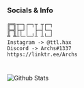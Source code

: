 ### Socials & Info
```
╔═╗┬─┐┌─┐┬ ┬┌─┐
╠═╣├┬┘│  ├─┤└─┐
╩ ╩┴└─└─┘┴ ┴└─┘
Instagram -> @ttl.hax
Discord -> Archs#1337
https://linktr.ee/Archs
```
#
<img align="left" alt="Github Stats" src="https://github-readme-stats.vercel.app/api?username=TTL-ovpn&show_icons=true&hide_border=true" />
